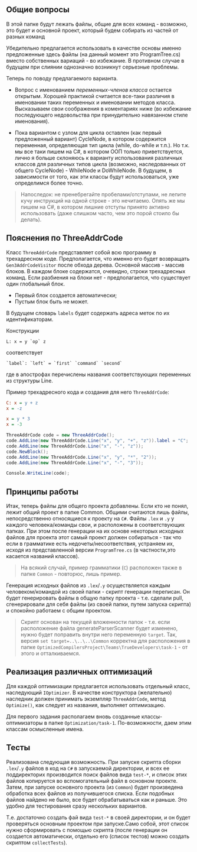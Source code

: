 ## Общие вопросы

В этой папке будут лежать файлы, общие для всех команд - возможно, это будет и основной проект, который будем собирать из частей от разных команд

Убедительно предлагается использовать в качестве основы именно предложенные здесь файлы (на данный момент это ProgramTree.cs) вместо собственных вариаций - во избежание.
В противном случае в будущем при слиянии однозначно возникнут серьезные проблемы.

Теперь по поводу предлагаемого варианта.

- Вопрос с именованием _переменных-членов класса_ остается открытым. Хорошей практикой считается все-таки различия в именовании таких переменных и именовании методов класса. Высказываем свои соображения в коментариях ниже (во избежание последующего недовольства при принудительно навязанном стиле именования).

- Пока вариантом с узлом для цикла оставлен (как первый предложенный вариант) CycleNode, в котором содержится переменная, определяющая тип цикла (while, do-while и т.п.). Но т.к. мы все таки пишем на C#, в котором ООП только приветствуется, лично я больше склоняюсь к варианту использования различных классов для различных типов цикла (возможно, наследованных от общего CycleNode) - WhileNode и DoWhileNode. В будущем, в зависимости от того, как эти классы будут использоваться, уже определимся более точно.

> Напоследок: не пренебрегайте пробелами/отступами, не лепите кучу инструкций на одной строке - это нечитаемо. Опять же мы пишем на C#, в котором лишние отступы принято активно использовать (даже слишком часто, чем это порой стоило бы делать).

## Пояснения по ThreeAddrCode

Класс `ThreeAddrCode` представляет собой всю программу в трехадресном коде. Предполагается, что именно его будет возвращать `Gen3AddrCodeVisitor` после обхода дерева. Основной массив - массив блоков. В каждом блоке содержатся, очевидно, строки трехадресных команд. Если разбиения на блоки нет - предполагается, что существует один глобальный блок.

- Первый блок создается автоматически;
- Пустым блок быть не может.

В будущем словарь `labels` будет содержать адреса меток по их идентификаторам.

Конструкции
```
L: x = y `op` z
```
соответствует
```
`label`: `left` = `first` `command` `second`
```
где в апострофах перечислены названия соответствующих переменных из структуры Line.

Пример трехадресного кода и создания для него `ThreeAddrCode`:
```ini
C: x = y + z
x = -z

x = y * 3
x = -3
```

```cs
ThreeAddrCode code = new ThreeAddrCode();
code.AddLine(new ThreeAddrCode.Line("x", "y", "+", "z")).label = "C";
code.AddLine(new ThreeAddrCode.Line("x", "-", "z"));
code.NewBlock();
code.AddLine(new ThreeAddrCode.Line("x", "y", "*", "2"));
code.AddLine(new ThreeAddrCode.Line("x", "-", "3"));

Console.WriteLine(code);
```

## Принципы работы

Итак, теперь файлы для общего проекта добавлены. Если кто не понял, лежит общий проект в папке Common. Общими считаются лишь файлы, непосредственно относящиеся к проекту на `C#`. Файлы `.lex` и `.y` у каждого человека/команды свои, и расположены в соответствующих папках. При этом после генерации на их основе некоторых исходных файлов для проекта этот самый проект должен собираться - так что если в грамматике есть недочеты/несоответствия, устраняем их, исходя из представленной версии `ProgramTree.cs` (в частности,это касается названий классов).

> На всякий случай, пример грамматики (`C`) расположен также в папке `Common` - повторюс, лишь пример.

Генерация исходных файлов из `.lex`/`.y` осуществляется каждым человеком/командой из своей папки - скрипт генерации переписан. Он будет генерировать файлы в общую папку проекта - т.е. сделали pull, сгенерировали для себя файлы (из своей папки, путем запуска скрипта) и спокойно работаем с общим проектом.

> Скрипт основан на текущей вложенности папок - т.е. если расположение файла generateParserScanner будет изменено, нужно будет поправить внутри него переменную `target`. Так, версия `set target=..\..\..\Common` корректна для расположения в папке `OptimizedCompilersProject\Teams\TrueDevelopers\task-1` - от этого и отталкиваемся.

## Реализация различных оптимизаций

Для каждой оптимизации предлагается использовать отдельный класс, наследующий `IOptimizer`. В качестве конструктора (желательно) наследник должен принимать экземпляр `ThreeAddrCode`, метод `Optimize()`, как следует из названия, выполняет оптимизацию.

Для первого задания располагаем вновь созданные классы-оптимизаторы в папке `Optimization/task-1`. По-возможности, даем этим классам осмысленные имена.

## Тесты

Реализована следующая возможность. При запуске скрипта сборки `.lex`/`.y` файлов в код на `C#` в запускаемой директории, и всех ее поддиректорих производится поиск файлов вида `test-*`, и список этих файлов копируется во вспомогательный файл в основном проекте. Затем, при запуске основного проекта (из `Common`) будет произведена обработка всех файлов из получившегося списка. Если подобных файлов найдено не было, все будет обрабатываться как и раньше. Это удобно для тестирования сразу нескольких вариантов.

Т.е. достаточно создать фай вида `test-*` в своей директории, и он будет проверяться основным проектом при запуске.Само собой, этот список нужно сформировать с помощью скрипта (после генерации он создается автоматически, отдельно его (список тестов) можно создать скриптом `collectTests`).
